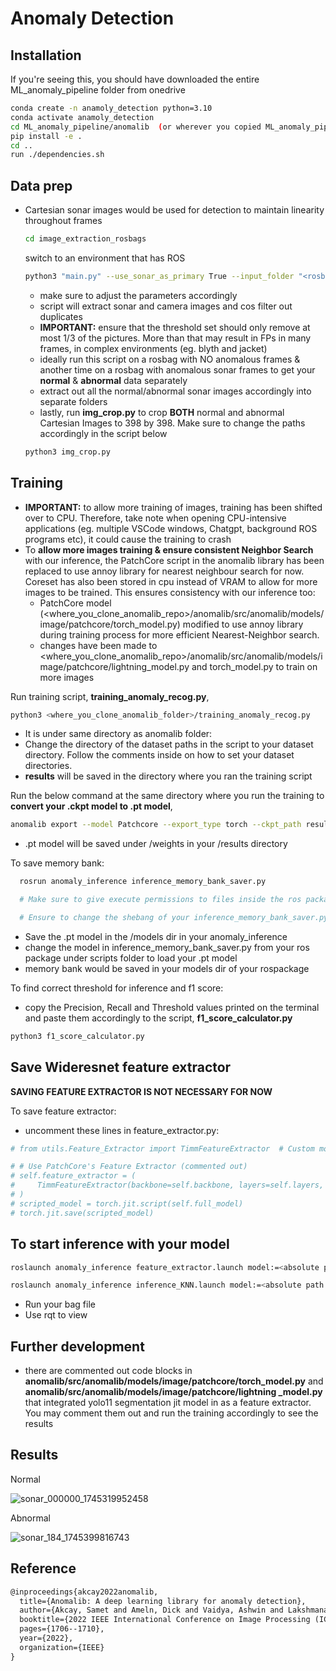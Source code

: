 # Anomaly Detection

## Installation
If you're seeing this, you should have downloaded the entire ML_anomaly_pipeline folder from onedrive
   ```bash
  conda create -n anamoly_detection python=3.10
  conda activate anamoly_detection
  cd ML_anomaly_pipeline/anomalib  (or wherever you copied ML_anomaly_pipeline to)
  pip install -e .
  cd ..
  run ./dependencies.sh
  ```
## Data prep
- Cartesian sonar images would be used for detection to maintain linearity throughout frames

   ```bash
   cd image_extraction_rosbags
   ```
   switch to an environment that has ROS
   ```bash
   python3 "main.py" --use_sonar_as_primary True --input_folder "<rosbags_directory>" --output_folder "<directory_to_save_images>" --threshold 0.99
   ```
  - make sure to adjust the parameters accordingly
  - script will extract sonar and camera images and cos filter out duplicates
  - **IMPORTANT:** ensure that the threshold set should only remove at most 1/3 of the pictures. More than that may result in FPs in many frames, in complex environments (eg. blyth and jacket)
  - ideally run this script on a rosbag with NO anomalous frames & another time on a rosbag with anomalous sonar frames to get your **normal** & **abnormal** data separately
  - extract out all the normal/abnormal sonar images accordingly into separate folders
  - lastly, run **img_crop.py** to crop **BOTH** normal and abnormal Cartesian Images to 398 by 398. Make sure to change the paths accordingly in the script below
  ```bash
  python3 img_crop.py
  ```


## Training

- **IMPORTANT:** to allow more training of images, training has been shifted over to CPU. Therefore, take note when opening CPU-intensive applications (eg. multiple VSCode windows, Chatgpt, background ROS programs etc), it could cause the training to crash
- To **allow more images training & ensure consistent Neighbor Search** with our inference, the PatchCore script in the anomalib library has been replaced to use annoy library for nearest neighbour search for now. Coreset has also been stored in cpu instead of VRAM to allow for more images to be trained. This ensures consistency with our inference too:
  - PatchCore model (<where_you_clone_anomalib_repo>/anomalib/src/anomalib/models/image/patchcore/torch_model.py) modified to use annoy library during training process for more efficient Nearest-Neighbor search.
  - changes have been made to <where_you_clone_anomalib_repo>/anomalib/src/anomalib/models/image/patchcore/lightning_model.py and torch_model.py to train on more images


Run training script, **training_anomaly_recog.py**,
```bash
python3 <where_you_clone_anomalib_folder>/training_anomaly_recog.py
```
- It is under same directory as anomalib folder:
- Change the directory of the dataset paths in the script to your dataset directory. Follow the comments inside on how to set your dataset directories.
- **results** will be saved in the directory where you ran the training script


Run the below command at the same directory where you run the training to **convert your .ckpt model to .pt model**,
```bash
anomalib export --model Patchcore --export_type torch --ckpt_path results/Patchcore/confirmed_resnet_change2/latest/weights/lightning/model.ckpt
```
- .pt model will be saved under /weights in your /results directory


To save memory bank:
```bash
  rosrun anomaly_inference inference_memory_bank_saver.py

  # Make sure to give execute permissions to files inside the ros package

  # Ensure to change the shebang of your inference_memory_bank_saver.py script to point it to the conda or system python version

```
  - Save the .pt model in the /models dir in your anomaly_inference
  - change the model in inference_memory_bank_saver.py from your ros package under scripts folder to load your .pt model
  - memory bank would be saved in your models dir of your rospackage

To find correct threshold for inference and f1 score:
  - copy the Precision, Recall and Threshold values printed on the terminal and paste them accordingly to the script, **f1_score_calculator.py**
```bash
python3 f1_score_calculator.py
```

## Save Wideresnet feature extractor
**SAVING FEATURE EXTRACTOR IS NOT NECESSARY FOR NOW**

To save feature extractor:
  - uncomment these lines in feature_extractor.py:
```bash
# from utils.Feature_Extractor import TimmFeatureExtractor  # Custom module

# # Use PatchCore's Feature Extractor (commented out)
# self.feature_extractor = (
#     TimmFeatureExtractor(backbone=self.backbone, layers=self.layers, pre_trained=True).eval().to(self.device)
# )
# scripted_model = torch.jit.script(self.full_model)
# torch.jit.save(scripted_model)
```

## To start inference with your model
```bash
roslaunch anomaly_inference feature_extractor.launch model:=<absolute path to your model>

roslaunch anomaly_inference inference_KNN.launch model:=<absolute path to your model>
```
- Run your bag file
- Use rqt to view


## Further development
- there are commented out code blocks in **anomalib/src/anomalib/models/image/patchcore/torch_model.py** and **anomalib/src/anomalib/models/image/patchcore/lightning _model.py** that integrated yolo11 segmentation jit model in as a feature extractor. You may comment them out and run the training accordingly to see the results


## Results

Normal

![sonar_000000_1745319952458](https://github.com/user-attachments/assets/7d01852e-0faa-40a0-acdd-576e31bfc6fc)

Abnormal

![sonar_184_1745399816743](https://github.com/user-attachments/assets/c599fa0f-63e8-49de-ada0-736699f0555b)


## Reference
```tex
@inproceedings{akcay2022anomalib,
  title={Anomalib: A deep learning library for anomaly detection},
  author={Akcay, Samet and Ameln, Dick and Vaidya, Ashwin and Lakshmanan, Barath and Ahuja, Nilesh and Genc, Utku},
  booktitle={2022 IEEE International Conference on Image Processing (ICIP)},
  pages={1706--1710},
  year={2022},
  organization={IEEE}
}
```